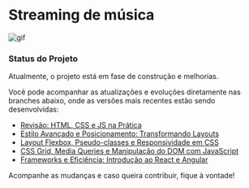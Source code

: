 # Streaming de música


![gif](https://github.com/user-attachments/assets/e9577b2f-d79a-4939-ace0-d52b43c2d211)


### Status do Projeto

Atualmente, o projeto está em fase de construção e melhorias.

Você pode acompanhar as atualizações e evoluções diretamente nas branches abaixo, onde as versões mais recentes estão sendo desenvolvidas:

- [Revisão: HTML, CSS e JS na Prática](https://github.com/JosianeCMagalhaes/streaming-de-musica/tree/revisao-html-css-js)
- [Estilo Avançado e Posicionamento: Transformando Layouts](https://github.com/JosianeCMagalhaes/streaming-de-musica/tree/estilo-avancado-layouts)
- [Layout Flexbox, Pseudo-classes e Responsividade em CSS](https://github.com/JosianeCMagalhaes/streaming-de-musica/tree/flexbox-responsividade-css)
- [CSS Grid, Media Queries e Manipulação do DOM com JavaScript](https://github.com/JosianeCMagalhaes/streaming-de-musica/tree/css-grid-dom-js)
- [Frameworks e Eficiência: Introdução ao React e Angular](https://github.com/JosianeCMagalhaes/streaming-de-musica/tree/frameworks-react-angular)

Acompanhe as mudanças e caso queira contribuir, fique à vontade!

